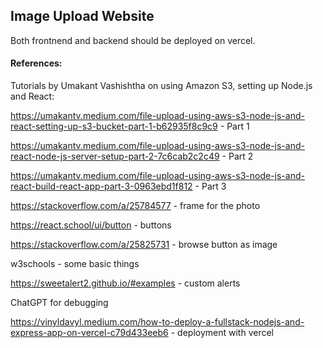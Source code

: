 ## Image Upload Website

Both frontnend and backend should be deployed on vercel. 


#### References:

Tutorials by Umakant Vashishtha on using Amazon S3, setting up Node.js and React:

https://umakantv.medium.com/file-upload-using-aws-s3-node-js-and-react-setting-up-s3-bucket-part-1-b62935f8c9c9 - Part 1

https://umakantv.medium.com/file-upload-using-aws-s3-node-js-and-react-node-js-server-setup-part-2-7c6cab2c2c49 - Part 2

https://umakantv.medium.com/file-upload-using-aws-s3-node-js-and-react-build-react-app-part-3-0963ebd1f812 - Part 3


https://stackoverflow.com/a/25784577 - frame for the photo

https://react.school/ui/button - buttons

https://stackoverflow.com/a/25825731 - browse button as image

w3schools - some basic things

https://sweetalert2.github.io/#examples - custom alerts

ChatGPT for debugging

https://vinyldavyl.medium.com/how-to-deploy-a-fullstack-nodejs-and-express-app-on-vercel-c79d433eeb6 - deployment with vercel
